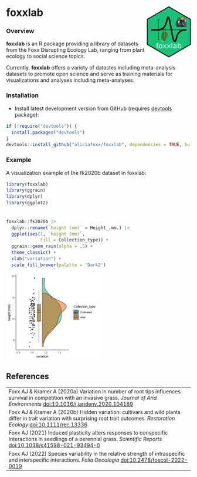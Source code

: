 # foxxlab <img src="man/figures/hex-foxxlab.png" align="right" width="120" />

### Overview

**foxxlab** is an R package providing a library of datasets from the Foxx Disrupting Ecology Lab, ranging from plant ecology to social science topics. 

Currently, **foxxlab** offers a variety of datastes including meta-analysis datasets to promote open science and serve as training materials for visualizations and analyses including meta-analyses.


### Installation


* Install latest development version from GitHub (requires [devtools](https://github.com/aliciafoxx/foxxlab) package):

```r
if (!require("devtools")) {
  install.packages("devtools")
}
devtools::install_github("aliciafoxx/foxxlab", dependencies = TRUE, build_vignettes = T)
```

### Example

A visualization example of the fk2020b dataset in foxxlab:

```r
library(foxxlab)
library(ggrain)
library(dplyr)
library(ggplot2)


foxxlab::fk2020b |>
  dplyr::rename(`height (mm)` = Height_.mm.) |>
  ggplot(aes(1, `height (mm)`,
             fill = Collection_type)) +
  ggrain::geom_rain(alpha = .5) +
  theme_classic() +
  xlab("variation") +
  scale_fill_brewer(palette = 'Dark2')
```

<img src="man/figures/pkgdown fig.png" width=50%/>


## References

<table>
  <tr><td>Foxx AJ & Kramer A (2020a)
  Variation in number of root tips influences survival in competition with an invasive grass.
  <i>Journal of Arid Environments</i>
  <a href='https://doi.org/10.1016/j.jaridenv.2020.104189'>doi:10.1016/j.jaridenv.2020.104189</a>
  </td></tr>

  <tr><td>Foxx AJ & Kramer A (2020b)
  Hidden variation: cultivars and wild plants differ in trait variation with surprising root trait outcomes.
  <i>Restoration Ecology</i>
  <a href='https://doi.org/10.1111/rec.13336'>doi:10.1111/rec.13336</a>
  </td></tr>

  <tr><td>Foxx AJ (2021)
  Induced plasticity alters responses to conspecific interactions in seedlings of a perennial grass.
  <i>Scientific Reports</i>
  <a href='https://doi.org/10.1038/s41598-021-93494-0'>doi:10.1038/s41598-021-93494-0</a>
  </td></tr>

  <tr><td>Foxx AJ (2022)
  Species variability in the relative strength of intraspecific and interspecific interactions.
  <i>Folia Oecologia</i>
  <a href='https://doi.org/10.2478/foecol-2022-0019'>doi:10.2478/foecol-2022-0019</a>
  </td></tr>
